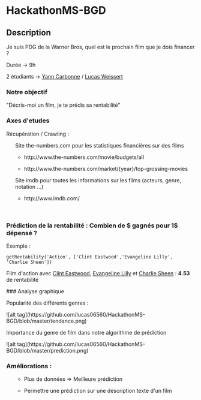 # HackathonMS-BGD


## Description
<p> Je suis PDG de la Warner Bros, quel est le prochain film que je dois financer ? </p>
<p> Durée -> 9h </p>
<p> 2 étudiants -> <a href="https://github.com/Lahw">Yann Carbonne</a> / <a href="https://github.com/lucasweiss">Lucas Weissert</a> </p>

### Notre objectif
"Décris-moi un film, je te prédis sa rentabilité"
<br/>

### Axes d'etudes
<p> Récupération / Crawling : </p>
<ul>Site the-numbers.com pour les statistiques financières sur des films</ul>

  <ul><ul><li> http://www.the-numbers.com/movie/budgets/all </li></ul></ul>
  <ul><ul><li> http://www.the-numbers.com/market/{year}/top-grossing-movies </li></ul></ul>
<ul>Site imdb pour toutes les informations sur les films (acteurs, genre, notation ...)</ul>
  <ul><ul><li> http://www.imdb.com/ </li></ul></ul>

<br/>

### Prédiction de la rentabilité : Combien de $ gagnés pour 1$ dépensé ?
<p>Exemple :</p>
<code>getRentability('Action', ['Clint Eastwood','Evangeline Lilly', 'Charlie Sheen'])</code>
<p>Film d'action avec <u>Clint Eastwood</u>, <u>Evangeline Lilly</u> et <u>Charlie Sheen</u> : <b>4.53</b> de rentabilité </p>
### Analyse graphique
<p> Popularité des différents genres : </p>
![alt tag](https://github.com/lucas06560/HackathonMS-BGD/blob/master/tendance.png)

<p> Importance du genre de film dans notre algorithme de prédiction  </p>
![alt tag](https://github.com/lucas06560/HackathonMS-BGD/blob/master/prediction.png)

<br/>

### Améliorations :
  <ul><ul><li> Plus de données => Meilleure prédiction </li></ul></ul>
  <ul><ul><li> Permettre une prédiction sur une description texte d'un film </li></ul></ul>
